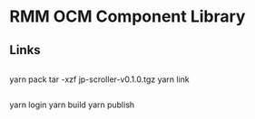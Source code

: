 # RMM OCM Component Library

## Links

```

```
yarn pack
tar -xzf jp-scroller-v0.1.0.tgz
yarn link
```

```
yarn login
yarn build
yarn publish
```
